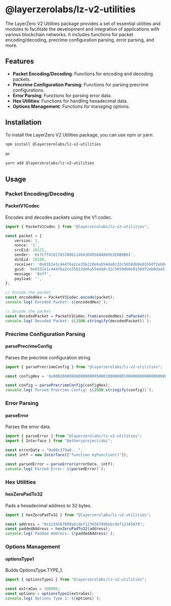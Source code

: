 # @layerzerolabs/lz-v2-utilities

The LayerZero V2 Utilities package provides a set of essential utilities and modules to facilitate the development and integration of applications with various blockchain networks. It includes functions for packet encoding/decoding, precrime configuration parsing, error parsing, and more.

## Features

- **Packet Encoding/Decoding**: Functions for encoding and decoding packets.
- **Precrime Configuration Parsing**: Functions for parsing precrime configurations.
- **Error Parsing**: Functions for parsing error data.
- **Hex Utilities**: Functions for handling hexadecimal data.
- **Options Management**: Functions for managing options.

## Installation

To install the LayerZero V2 Utilities package, you can use npm or yarn:

```sh
npm install @layerzerolabs/lz-v2-utilities
```

or

```sh
yarn add @layerzerolabs/lz-v2-utilities
```

## Usage

### Packet Encoding/Decoding

#### PacketV1Codec

Encodes and decodes packets using the V1 codec.

```typescript
import { PacketV1Codec } from "@layerzerolabs/lz-v2-utilities";

const packet = {
    version: 1,
    nonce: '1',
    srcEid: 10121,
    sender: '0x7Cff4181f857B06114643D495648A95b3E0B0B81',
    dstEid: 10108,
    receiver: '0x6552e1c444f6a2ce35b22de6a554da8c32c5650db0e0158df2eb0daa51289968',
    guid: '0x6552e1c444f6a2ce35b22de6a554da8c32c5650db0e0158df2eb0daa51289968',
    message: '0xff',
    payload: '',
};

// Encode the packet
const encodedHex = PacketV1Codec.encode(packet);
console.log(`Encoded Packet: ${encodedHex}`);

// Decode the packet
const decodedPacket = PacketV1Codec.from(encodedHex).toPacket();
console.log(`Decoded Packet: ${JSON.stringify(decodedPacket)}`);
```

### Precrime Configuration Parsing

#### parsePrecrimeConfig

Parses the precrime configuration string.

```typescript
import { parsePrecrimeConfig } from "@layerzerolabs/lz-v2-utilities";

const configHex = '0x0002000000000000000500010000000100000000000000000000000000000000000000000000000000000000000111110000000000000000000000000000000000000000000000000000000000011111';

const config = parsePrecrimeConfig(configHex);
console.log(`Parsed Precrime Config: ${JSON.stringify(config)}`);
```

### Error Parsing

#### parseError

Parses the error data.

```typescript
import { parseError } from "@layerzerolabs/lz-v2-utilities";
import { Interface } from "@ethersproject/abi";

const errorData = "0x08c379a0...";
const intf = new Interface(["function myFunction()"]);

const parsedError = parseError(errorData, intf);
console.log(`Parsed Error: ${parsedError}`);
```

### Hex Utilities

#### hexZeroPadTo32

Pads a hexadecimal address to 32 bytes.

```typescript
import { hexZeroPadTo32 } from "@layerzerolabs/lz-v2-utilities";

const address = "0x1234567890abcdef1234567890abcdef12345678";
const paddedAddress = hexZeroPadTo32(address);
console.log(`Padded Address: ${paddedAddress}`);
```

### Options Management

#### optionsType1

Builds OptionsType.TYPE_1.

```typescript
import { optionsType1 } from "@layerzerolabs/lz-v2-utilities";

const extraGas = 200000;
const options = optionsType1(extraGas);
console.log(`Options Type 1: ${options}`);
```
